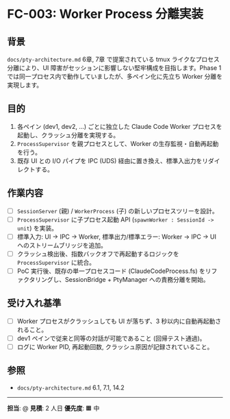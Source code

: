 # FC-003: Worker Process 分離実装

## 背景
`docs/pty-architecture.md` 6章, 7章 で提案されている tmux ライクなプロセス分離により、UI 障害がセッションに影響しない堅牢構成を目指します。Phase 1 では同一プロセス内で動作していましたが、多ペイン化に先立ち Worker 分離を実現します。

## 目的
1. 各ペイン (dev1, dev2, …) ごとに独立した Claude Code Worker プロセスを起動し、クラッシュ分離を実現する。
2. `ProcessSupervisor` を親プロセスとして、Worker の生存監視・自動再起動を行う。
3. 既存 UI との I/O パイプを IPC (UDS) 経由に置き換え、標準入出力をリダイレクトする。

## 作業内容
- [ ] `SessionServer` (親) / `WorkerProcess` (子) の新しいプロセスツリーを設計。
- [ ] `ProcessSupervisor` に子プロセス起動 API (`spawnWorker : SessionId -> unit`) を実装。
- [ ] 標準入力: UI → IPC → Worker, 標準出力/標準エラー: Worker → IPC → UI へのストリームブリッジを追加。
- [ ] クラッシュ検出後、指数バックオフで再起動するロジックを `ProcessSupervisor` に統合。
- [ ] PoC 実行後、既存の単一プロセスコード (ClaudeCodeProcess.fs) をリファクタリングし、SessionBridge + PtyManager への責務分離を開始。

## 受け入れ基準
- [ ] Worker プロセスがクラッシュしても UI が落ちず、3 秒以内に自動再起動されること。
- [ ] dev1 ペインで従来と同等の対話が可能であること (回帰テスト通過)。
- [ ] ログに Worker PID, 再起動回数, クラッシュ原因が記録されていること。

## 参照
- `docs/pty-architecture.md` 6.1, 7.1, 14.2

---
**担当**: @
**見積**: 2 人日
**優先度**: 🟧 中 
